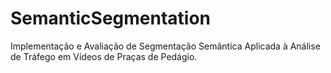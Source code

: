 # SemanticSegmentation
Implementação e Avaliação de Segmentação Semântica Aplicada à Análise de Tráfego em Vídeos de Praças de Pedágio.
